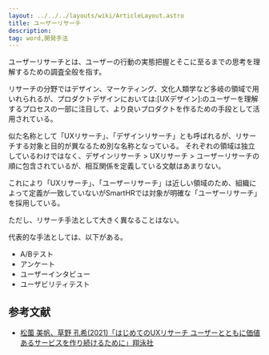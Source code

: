 ```yaml
---
layout: ../../../layouts/wiki/ArticleLayout.astro
title: ユーザーリサーチ
description:
tag: word,開発手法
---
```


ユーザーリサーチとは、ユーザーの行動の実態把握とそこに至るまでの思考を理解するための調査全般を指す。

リサーチの分野ではデザイン、マーケティング、文化人類学など多岐の領域で用いれられるが、プロダクトデザインにおいては:[UXデザイン]:のユーザーを理解するプロセスの一部に注目して、より良いプロダクトを作るための手段として活用されている。

似た名称として「UXリサーチ」、「デザインリサーチ」とも呼ばれるが、リサーチする対象と目的が異なるため別な名称となっている。
それぞれの領域は独立しているわけではなく、デザインリサーチ > UXリサーチ > ユーザーリサーチの順に包含されているが、相互関係を定義している文献はあまりない。

これにより「UXリサーチ」、「ユーザーリサーチ」は近しい領域のため、組織によって定義が一致していないがSmartHRでは対象が明確な「ユーザーリサーチ」を採用している。

ただし、リサーチ手法として大きく異なることはない。

代表的な手法としては、以下がある。
- A/Bテスト
- アンケート
- ユーザーインタビュー
- ユーザビリティテスト

## 参考文献
- [松薗 美帆、草野 孔希(2021)「はじめてのUXリサーチ ユーザーとともに価値あるサービスを作り続けるために」翔泳社](https://www.shoeisha.co.jp/book/detail/9784798172972)